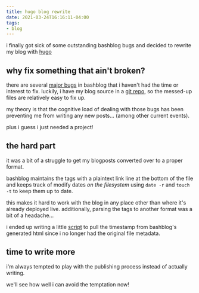```yaml
---
title: hugo blog rewrite
date: 2021-03-24T16:16:11-04:00
tags:
- blog
---
```


i finally got sick of some outstanding bashblog bugs and decided to rewrite my blog
with [hugo](https://gohugo.io)

<!-- more -->

## why fix something that ain't broken?

there are several [major bugs](https://tildegit.org/team/bashblog/issues) in
bashblog that i haven't had the time or interest to fix. luckily, i have my
blog source in a [git repo](https://tildegit.org/ben/tilde), so the messed-up
files are relatively easy to fix up.

my theory is that the cognitive load of dealing with those bugs has been
preventing me from writing any new posts... (among other current events).

plus i guess i just needed a project!

## the hard part

it was a bit of a struggle to get my blogposts converted over to a proper format.

bashblog maintains the tags with a plaintext link line at the bottom of the file
and keeps track of modify dates _on the filesystem_ using `date -r` and `touch -t`
to keep them up to date.

this makes it hard to work with the blog in any place other than where it's already
deployed live. additionally, parsing the tags to another format was a bit of a headache...

i ended up writing a little [script](https://tildegit.org/ben/blog/src/branch/main/fix_dates.sh)
to pull the timestamp from bashblog's generated html since i no longer had the original
file metadata.

## time to write more

i'm always tempted to play with the publishing process instead of actually writing.

we'll see how well i can avoid the temptation now!




